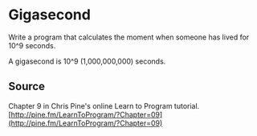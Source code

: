 # Gigasecond

Write a program that calculates the moment when someone has lived for 10^9 seconds.

A gigasecond is 10^9 (1,000,000,000) seconds.

## Source

Chapter 9 in Chris Pine's online Learn to Program tutorial. [http://pine.fm/LearnToProgram/?Chapter=09](http://pine.fm/LearnToProgram/?Chapter=09)


